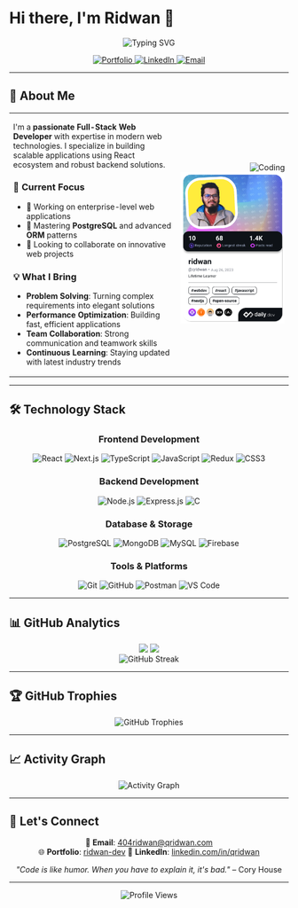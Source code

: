 # Hi there, I'm Ridwan 👋

<div align="center">
  <img src="https://readme-typing-svg.herokuapp.com?font=Fira+Code&weight=500&size=28&duration=3000&pause=1000&color=2E9EF7&center=true&vCenter=true&width=600&lines=Full-Stack+Web+Developer;React+%26+Next.js+Specialist;Backend+Architecture+Expert;Always+Learning+New+Technologies" alt="Typing SVG" />
</div>

<p align="center">
  <a href="https://ridwan-dev.web.app" target="_blank">
    <img src="https://img.shields.io/badge/Portfolio-2E9EF7?style=for-the-badge&logo=google-chrome&logoColor=white" alt="Portfolio" />
  </a>
  <a href="https://www.linkedin.com/in/qridwan/" target="_blank">
    <img src="https://img.shields.io/badge/LinkedIn-0077B5?style=for-the-badge&logo=linkedin&logoColor=white" alt="LinkedIn" />
  </a>
  <a href="mailto:404ridwan@google.com" target="_blank">
    <img src="https://img.shields.io/badge/Email-D14836?style=for-the-badge&logo=gmail&logoColor=white" alt="Email" />
  </a>
</p>

---

## 🚀 About Me

<table>
<tr>
<td width="60%">

I'm a **passionate Full-Stack Web Developer** with expertise in modern web technologies. I specialize in building scalable applications using React ecosystem and robust backend solutions.

### 🎯 Current Focus
- 🔭 Working on enterprise-level web applications
- 🌱 Mastering **PostgreSQL** and advanced **ORM** patterns
- 👯 Looking to collaborate on innovative web projects

### 💡 What I Bring
- **Problem Solving**: Turning complex requirements into elegant solutions
- **Performance Optimization**: Building fast, efficient applications
- **Team Collaboration**: Strong communication and teamwork skills
- **Continuous Learning**: Staying updated with latest industry trends

</td>
<td width="40%" align="right">

<img alt="Coding" width="280" src="https://cdn.dribbble.com/users/1162077/screenshots/3848914/programmer.gif"/>
<br/>
<a href="https://app.daily.dev/qridwan">
  <img src="./devcard.png" height="auto" width="300" alt="Ridwan's Dev Card"/>
</a>



</td>
</tr>
</table>

---

## 🛠️ Technology Stack

<div align="center">

### Frontend Development
![React](https://img.shields.io/badge/React-20232A?style=for-the-badge&logo=react&logoColor=61DAFB)
![Next.js](https://img.shields.io/badge/Next.js-000000?style=for-the-badge&logo=next.js&logoColor=white)
![TypeScript](https://img.shields.io/badge/TypeScript-007ACC?style=for-the-badge&logo=typescript&logoColor=white)
![JavaScript](https://img.shields.io/badge/JavaScript-F7DF1E?style=for-the-badge&logo=javascript&logoColor=black)
![Redux](https://img.shields.io/badge/Redux-593D88?style=for-the-badge&logo=redux&logoColor=white)
![CSS3](https://img.shields.io/badge/CSS3-1572B6?style=for-the-badge&logo=css3&logoColor=white)

### Backend Development
![Node.js](https://img.shields.io/badge/Node.js-43853D?style=for-the-badge&logo=node.js&logoColor=white)
![Express.js](https://img.shields.io/badge/Express.js-404D59?style=for-the-badge&logo=express&logoColor=white)
![C](https://img.shields.io/badge/C-00599C?style=for-the-badge&logo=c&logoColor=white)

### Database & Storage
![PostgreSQL](https://img.shields.io/badge/PostgreSQL-316192?style=for-the-badge&logo=postgresql&logoColor=white)
![MongoDB](https://img.shields.io/badge/MongoDB-4EA94B?style=for-the-badge&logo=mongodb&logoColor=white)
![MySQL](https://img.shields.io/badge/MySQL-005C84?style=for-the-badge&logo=mysql&logoColor=white)
![Firebase](https://img.shields.io/badge/Firebase-039BE5?style=for-the-badge&logo=firebase&logoColor=white)

### Tools & Platforms
![Git](https://img.shields.io/badge/Git-F05032?style=for-the-badge&logo=git&logoColor=white)
![GitHub](https://img.shields.io/badge/GitHub-100000?style=for-the-badge&logo=github&logoColor=white)
![Postman](https://img.shields.io/badge/Postman-FF6C37?style=for-the-badge&logo=postman&logoColor=white)
![VS Code](https://img.shields.io/badge/VS_Code-007ACC?style=for-the-badge&logo=visual-studio-code&logoColor=white)

</div>

---

## 📊 GitHub Analytics

<div align="center">
  <img height="180em" src="https://github-readme-stats-sigma-five.vercel.app/api?username=qridwan&show_icons=true&theme=react&include_all_commits=true&count_private=true"/>
  <img height="180em" src="https://github-readme-stats-sigma-five.vercel.app/api/top-langs/?username=qridwan&layout=compact&langs_count=8&theme=react"/>
</div>

<div align="center">
  <img src="https://github-readme-streak-stats.herokuapp.com/?user=qridwan&theme=react&hide_border=true" alt="GitHub Streak" />
</div>

---

## 🏆 GitHub Trophies
<div align="center">
  <img src="https://github-profile-trophy.vercel.app/?username=qridwan&theme=nord&column=7" alt="GitHub Trophies" />
</div>

---

## 📈 Activity Graph
<div align="center">
  <img src="https://github-readme-activity-graph.vercel.app/graph?username=qridwan&theme=react-dark&hide_border=true" alt="Activity Graph" />
</div>

---

## 🤝 Let's Connect

<div align="center">

📧 **Email**: [404ridwan@qridwan.com](mailto:404ridwan@google.com)  
🌐 **Portfolio**: [ridwan-dev](https://ridwan-dev.web.app/)
💼 **LinkedIn**: [linkedin.com/in/qridwan](https://www.linkedin.com/in/qridwan/)  

*"Code is like humor. When you have to explain it, it's bad."* – Cory House

</div>

---

<div align="center">
  <img src="https://komarev.com/ghpvc/?username=qridwan&label=Profile%20Views&color=0e75b6&style=flat" alt="Profile Views" />
</div>
